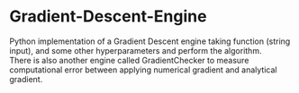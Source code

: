 # Gradient-Descent-Engine
Python implementation of a Gradient Descent engine taking function (string input), and some other hyperparameters and perform the algorithm. <br />
There is also another engine called GradientChecker to measure computational error between applying numerical gradient and analytical gradient.
